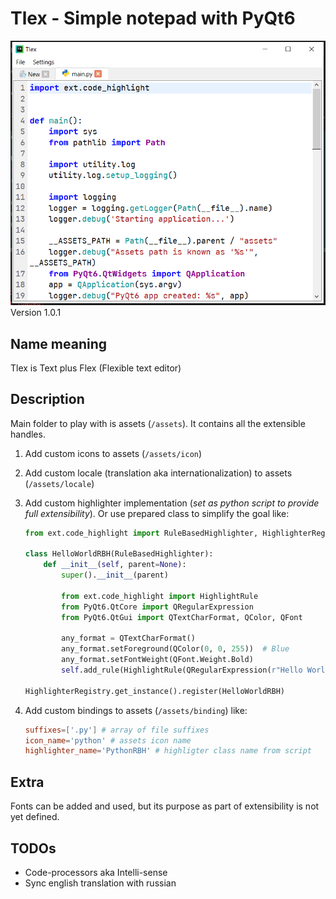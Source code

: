 # Tlex - Simple notepad with PyQt6
![image](github/preview.png)
Version 1.0.1

## Name meaning
Tlex is Text plus Flex (Flexible text editor)

## Description

Main folder to play with is assets (`/assets`). It contains all the extensible handles.

1. Add custom icons to assets (`/assets/icon`)

2. Add custom locale (translation aka internationalization) to assets (`/assets/locale`)

3. Add custom highlighter implementation (_set as python script to provide full extensibility_). Or use prepared class to simplify the goal like:
    ```python
    from ext.code_highlight import RuleBasedHighlighter, HighlighterRegistry
    
    class HelloWorldRBH(RuleBasedHighlighter):
        def __init__(self, parent=None):
            super().__init__(parent)
    
            from ext.code_highlight import HighlightRule
            from PyQt6.QtCore import QRegularExpression
            from PyQt6.QtGui import QTextCharFormat, QColor, QFont
    
            any_format = QTextCharFormat()
            any_format.setForeground(QColor(0, 0, 255))  # Blue
            any_format.setFontWeight(QFont.Weight.Bold)
            self.add_rule(HighlightRule(QRegularExpression(r"Hello World"), any_format))
    
    HighlighterRegistry.get_instance().register(HelloWorldRBH)
    ```

4. Add custom bindings to assets (`/assets/binding`) like:
    ```toml
    suffixes=['.py'] # array of file suffixes
    icon_name='python' # assets icon name
    highlighter_name='PythonRBH' # highligter class name from script
    ```

## Extra

Fonts can be added and used, but its purpose as part of extensibility is not yet defined.

## TODOs
- Code-processors aka Intelli-sense
- Sync english translation with russian
